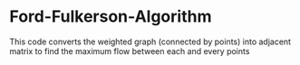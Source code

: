 # Ford-Fulkerson-Algorithm
This code converts the weighted graph (connected by points) into adjacent matrix to find the maximum flow between each and every points 
